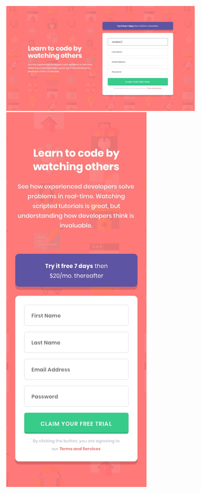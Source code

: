 ![Design preview for the Intro component with sign up form coding challenge](./design/desktop-design.jpg)
![Design preview for the Intro component with sign up form coding challenge](./design/mobile-design.jpg)
